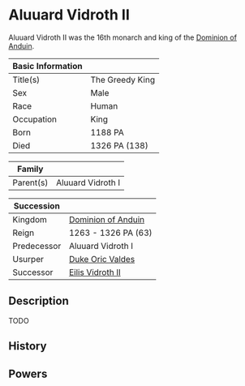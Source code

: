 # Aluuard Vidroth II

Aluuard Vidroth II was the 16th monarch and king of the [Dominion of Anduin](../Factions/Nations/dominion_of_anduin.md).

| Basic Information | |
| - | - |
| Title(s) | The Greedy King |
| Sex | Male |
| Race | Human |
| Occupation | King |
| Born | 1188 PA |
| Died | 1326 PA (138) |

| Family | |
| - | - |
| Parent(s) | Aluuard Vidroth I |

| Succession | |
| - | - |
| Kingdom | [Dominion of Anduin](../Factions/Nations/dominion_of_anduin.md) |
| Reign | 1263 - 1326 PA (63) |
| Predecessor | Aluuard Vidroth I |
| Usurper | [Duke Oric Valdes](oric_valdes.md) |
| Successor | [Eilis Vidroth II](eilis_vidroth.md) |

## Description

TODO

## History

## Powers

